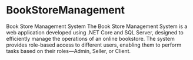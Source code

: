 # BookStoreManagement
Book Store Management System The Book Store Management System is a web application developed using .NET Core and SQL Server, designed to efficiently manage the operations of an online bookstore. The system provides role-based access to different users, enabling them to perform tasks based on their roles—Admin, Seller, or Client.                 
